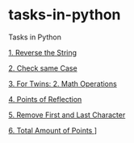 # tasks-in-python

Tasks in Python

[ 1.    Reverse the String ](./tasks/reverse_the_string.py)

[ 2.    Check same Case ](./tasks/check_same_case.py)

[ 3.    For Twins: 2. Math Operations ](./tasks/for_twins_2_math_operations.py)

[ 4.    Points of Reflection ](./tasks/points_of_reflection.py)

[ 5.    Remove First and Last Character ](./tasks/remove_first_and_last_character.py)

[ 6.    Total Amount of Points ](./tasks/total_amount_of_points.py)]
